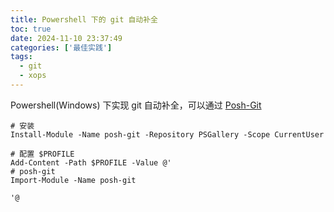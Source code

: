 ```yaml
---
title: Powershell 下的 git 自动补全
toc: true
date: 2024-11-10 23:37:49
categories: ['最佳实践']
tags:
  - git
  - xops
---
```


Powershell(Windows) 下实现 git 自动补全，可以通过 [Posh-Git](https://github.com/dahlbyk/posh-git)

<!-- more -->

```pwsh
# 安装
Install-Module -Name posh-git -Repository PSGallery -Scope CurrentUser

# 配置 $PROFILE
Add-Content -Path $PROFILE -Value @'
# posh-git
Import-Module -Name posh-git

'@
```
